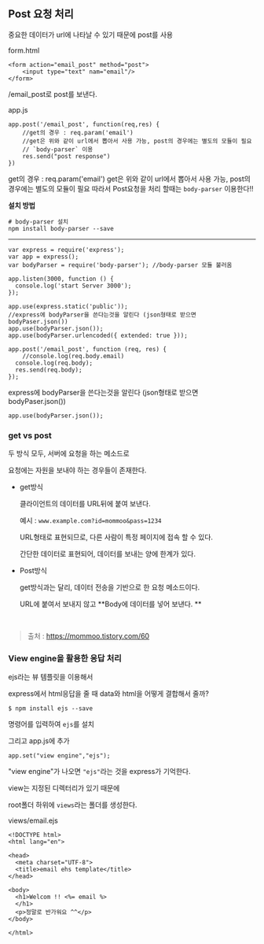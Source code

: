 ## Post 요청 처리

중요한 데이터가 url에 나타날 수 있기 때문에 post를 사용

form.html

```
<form action="email_post" method="post">
	<input type="text" nam="email"/>
</form>
```

/email_post로 post를 보낸다. 



app.js

```
app.post('/email_post', function(req,res) {
	//get의 경우 : req.param('email')
	//get은 위와 같이 url에서 뽑아서 사용 가능, post의 경우에는 별도의 모듈이 필요
	// `body-parser` 이용
	res.send("post response")
})
```



get의 경우 : req.param('email')
get은 위와 같이 url에서 뽑아서 사용 가능, post의 경우에는 별도의 모듈이 필요
따라서 Post요청을 처리 할때는  `body-parser` 이용한다!!

**설치 방법**

```
# body-parser 설치
npm install body-parser --save
```
****

```
var express = require('express');
var app = express();
var bodyParser = require('body-parser'); //body-parser 모듈 불러옴

app.listen(3000, function () {
  console.log('start Server 3000');
});

app.use(express.static('public'));
//express에 bodyParser을 쓴다는것을 알린다 (json형태로 받으면 bodyPaser.json())
app.use(bodyParser.json());	
app.use(bodyParser.urlencoded({ extended: true }));

app.post('/email_post', function (req, res) {
	//console.log(req.body.email)
  console.log(req.body);
  res.send(req.body);
});
```



express에 bodyParser을 쓴다는것을 알린다 (json형태로 받으면 bodyPaser.json())

`app.use(bodyParser.json());	`



### get vs post

두 방식 모두, 서버에 요청을 하는 메소드로

요청에는 자원을 보내야 하는 경우들이 존재한다. 

- get방식 

  클라이언트의 데이터를  URL뒤에 붙여 보낸다. 

  예시 : `www.example.com?id=mommoo&pass=1234`

  URL형태로 표현되므로, 다른 사람이 특정 페이지에 접속 할 수 있다.

  간단한 데이터로 표현되어, 데이터를 보내는 양에 한계가 있다. 



- Post방식

  get방식과는 달리, 데이터 전송을 기반으로 한 요청 메소드이다. 

  URL에 붙여서 보내지 않고 **Body에 데이터를 넣어 보낸다. **

​	

> 출처 : https://mommoo.tistory.com/60





### View engine을 활용한 응답 처리

ejs라는 뷰 템플릿을 이용해서

express에서 html응답을 줄 때 data와 html을 어떻게 결합해서 줄까?



```
$ npm install ejs --save
```

명령어를 입력하여 `ejs`를 설치



그리고 app.js에 추가

```
app.set("view engine","ejs");
```

"view engine"가 나오면 `"ejs"`라는 것을 express가 기억한다. 



view는 지정된 디렉터리가 있기 때문에

root폴더 하위에 `views`라는 폴더를 생성한다. 

views/email.ejs

```
<!DOCTYPE html>
<html lang="en">

<head>
  <meta charset="UTF-8">
  <title>email ehs template</title>
</head>

<body>
  <h1>Welcom !! <%= email %>
  </h1>
  <p>정말로 반가워요 ^^</p>
</body>

</html>
```

